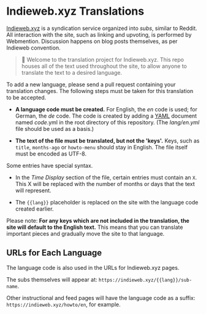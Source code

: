 # Indieweb.xyz Translations

[Indieweb.xyz](https://indieweb.xyz/) is a syndication service organized into
*subs*, similar to Reddit. All interaction with the site, such as linking and
upvoting, is performed by Webmention. Discussion happens on blog posts
themselves, as per Indieweb convention.

> :wave: Welcome to the translation project for Indieweb.xyz. This repo houses
> all of the text used throughout the site, to allow anyone to translate the
> text to a desired language.

To add a new language, please send a pull request containing your translation
changes. The following steps must be taken for this translation to be accepted.

* **A language code must be created.** For English, the *en* code is used; for
  German, the *de* code. The code is created by adding a
  [YAML](https://www.yaml.org/) document named *code*.yml in the root directory
  of this repository. (The *lang/en.yml* file should be used as a basis.)

* **The text of the file must be translated, but not the 'keys'.** Keys, such
  as `title`, `months-ago` or `howto-menu` should stay in English. The file
  itself must be encoded as UTF-8.

Some entries have special syntax.

* In the *Time Display* section of the file, certain entries must contain an
  `X`. This X will be replaced with the number of months or days that the text
  will represent.

* The `{{lang}}` placeholder is replaced on the site with the language code
  created earlier.

Please note: **For any keys which are not included in the translation, the site
will default to the English text.** This means that you can translate important
pieces and gradually move the site to that language.

## URLs for Each Language

The language code is also used in the URLs for Indieweb.xyz pages.

The subs themselves will appear at: `https://indieweb.xyz/{{lang}}/sub-name`.

Other instructional and feed pages will have the language code as a suffix:
`https://indieweb.xyz/howto/en`, for example.
